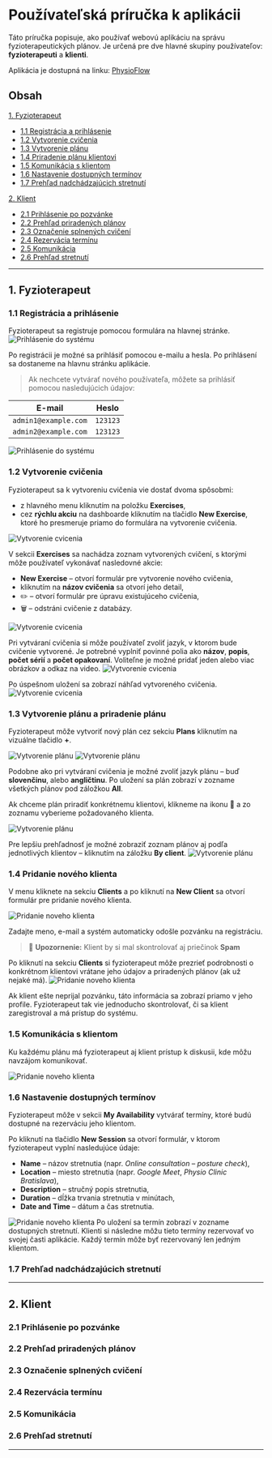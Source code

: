 # Používateľská príručka k aplikácii

Táto príručka popisuje, ako používať webovú aplikáciu na správu fyzioterapeutických plánov. Je určená pre dve hlavné skupiny používateľov: **fyzioterapeuti** a **klienti**.

Aplikácia je dostupná na linku: <a href="https://physioflow-efc5e7175d2c.herokuapp.com/sk/users/sign_in" target="_blank">PhysioFlow</a>

## Obsah

[1. Fyzioterapeut](#1-fyzioterapeut)

- [1.1 Registrácia a prihlásenie](#11-registrácia-a-prihlásenie)
- [1.2 Vytvorenie cvičenia](#12-vytvorenie-cvičenia)
- [1.3 Vytvorenie plánu](#13-vytvorenie-plánu)
- [1.4 Priradenie plánu klientovi](#14-priradenie-plánu-klientovi)
- [1.5 Komunikácia s klientom](#16-komunikácia-s-klientom)
- [1.6 Nastavenie dostupných termínov](#17-nastavenie-dostupných-termínov)
- [1.7 Prehľad nadchádzajúcich stretnutí](#18-prehľad-nadchádzajúcich-stretnutí)

[2. Klient](#2-klient)

- [2.1 Prihlásenie po pozvánke](#21-prihlásenie-po-pozvánke)
- [2.2 Prehľad priradených plánov](#22-prehľad-priradených-plánov)
- [2.3 Označenie splnených cvičení](#23-označenie-splnených-cvičení)
- [2.4 Rezervácia termínu](#24-rezervácia-termínu)
- [2.5 Komunikácia](#25-komunikácia)
- [2.6 Prehľad stretnutí](#26-prehľad-stretnutí)

---

## 1. Fyzioterapeut

### 1.1 Registrácia a prihlásenie

Fyzioterapeut sa registruje pomocou formulára na hlavnej stránke.
![Prihlásenie do systému](img/f_register.png)

Po registrácii je možné sa prihlásiť pomocou e-mailu a hesla. Po prihlásení sa dostaneme na hlavnu stránku aplikácie.

> Ak nechcete vytvárať nového používateľa, môžete sa prihlásiť pomocou nasledujúcich údajov:

| E-mail               | Heslo    |
| -------------------- | -------- |
| `admin1@example.com` | `123123` |
| `admin2@example.com` | `123123` |

![Prihlásenie do systému](img/f_dashboard.png)

### 1.2 Vytvorenie cvičenia

Fyzioterapeut sa k vytvoreniu cvičenia vie dostať dvoma spôsobmi:

- z hlavného menu kliknutím na položku **Exercises**,
- cez **rýchlu akciu** na dashboarde kliknutím na tlačidlo **New Exercise**, ktoré ho presmeruje priamo do formulára na vytvorenie cvičenia.

![Vytvorenie cvicenia](img/f_exercise1.png)

V sekcii **Exercises** sa nachádza zoznam vytvorených cvičení, s ktorými môže používateľ vykonávať nasledovné akcie:

- **New Exercise** – otvorí formulár pre vytvorenie nového cvičenia,
- kliknutím na **názov cvičenia** sa otvorí jeho detail,
- ✏️ – otvorí formulár pre úpravu existujúceho cvičenia,
- 🗑️ – odstráni cvičenie z databázy.

![Vytvorenie cvicenia](img/f_exercise2.png)

Pri vytváraní cvičenia si môže používateľ zvoliť jazyk, v ktorom bude cvičenie vytvorené. Je potrebné vyplniť povinné polia ako **názov**, **popis**, **počet sérií** a **počet opakovaní**. Voliteľne je možné pridať jeden alebo viac obrázkov a odkaz na video.
![Vytvorenie cvicenia](img/f_exercise3.png)

Po úspešnom uložení sa zobrazí náhľad vytvoreného cvičenia.
![Vytvorenie cvicenia](img/f_exercise4.png)

### 1.3 Vytvorenie plánu a priradenie plánu

Fyzioterapeut môže vytvoriť nový plán cez sekciu **Plans** kliknutím na vizuálne tlačidlo **+**.

![Vytvorenie plánu](img/f_plan1.png)
![Vytvorenie plánu](img/f_plan2.png)

Podobne ako pri vytváraní cvičenia je možné zvoliť jazyk plánu – buď **slovenčinu**, alebo **angličtinu**. Po uložení sa plán zobrazí v zozname všetkých plánov pod záložkou **All**.

Ak chceme plán priradiť konkrétnemu klientovi, klikneme na ikonu 👤 a zo zoznamu vyberieme požadovaného klienta.

![Vytvorenie plánu](img/f_plan3.png)

Pre lepšiu prehľadnosť je možné zobraziť zoznam plánov aj podľa jednotlivých klientov – kliknutím na záložku **By client**.
![Vytvorenie plánu](img/f_plan4.png)

### 1.4 Pridanie nového klienta

V menu kliknete na sekciu **Clients** a po kliknutí na **New Client** sa otvorí formulár pre pridanie nového klienta.

![Pridanie noveho klienta](img/f_client1.png)

Zadajte meno, e-mail a systém automaticky odošle pozvánku na registráciu.

> 🔔 **Upozornenie:** Klient by si mal skontrolovať aj priečinok **Spam**

Po kliknutí na sekciu **Clients** si fyzioterapeut môže prezrieť podrobnosti o konkrétnom klientovi vrátane jeho údajov a priradených plánov (ak už nejaké má).
![Pridanie noveho klienta](img/f_client2.png)

Ak klient ešte neprijal pozvánku, táto informácia sa zobrazí priamo v jeho profile. Fyzioterapeut tak vie jednoducho skontrolovať, či sa klient zaregistroval a má prístup do systému.

### 1.5 Komunikácia s klientom

Ku každému plánu má fyzioterapeut aj klient prístup k diskusii, kde môžu navzájom komunikovať.

![Pridanie noveho klienta](img/f_comment1.png)

### 1.6 Nastavenie dostupných termínov

Fyzioterapeut môže v sekcii **My Availability** vytvárať termíny, ktoré budú dostupné na rezerváciu jeho klientom.

Po kliknutí na tlačidlo **New Session** sa otvorí formulár, v ktorom fyzioterapeut vyplní nasledujúce údaje:

- **Name** – názov stretnutia (napr. _Online consultation – posture check_),
- **Location** – miesto stretnutia (napr. _Google Meet_, _Physio Clinic Bratislava_),
- **Description** – stručný popis stretnutia,
- **Duration** – dĺžka trvania stretnutia v minútach,
- **Date and Time** – dátum a čas stretnutia.

![Pridanie noveho klienta](img/f_sessions.png)
Po uložení sa termín zobrazí v zozname dostupných stretnutí. Klienti si následne môžu tieto termíny rezervovať vo svojej časti aplikácie. Každý termín môže byť rezervovaný len jedným klientom.

### 1.7 Prehľad nadchádzajúcich stretnutí

---

## 2. Klient

### 2.1 Prihlásenie po pozvánke

### 2.2 Prehľad priradených plánov

### 2.3 Označenie splnených cvičení

### 2.4 Rezervácia termínu

### 2.5 Komunikácia

### 2.6 Prehľad stretnutí

---
